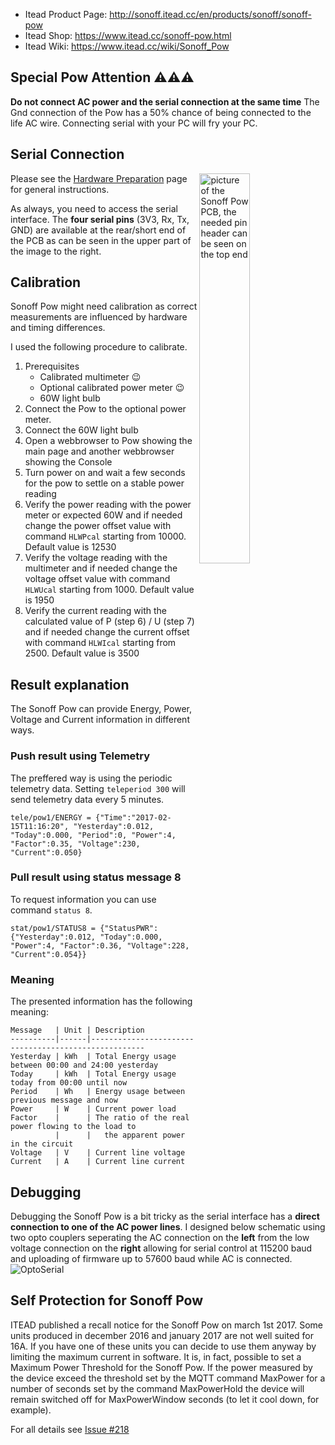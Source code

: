 
* Itead Product Page: http://sonoff.itead.cc/en/products/sonoff/sonoff-pow
* Itead Shop: https://www.itead.cc/sonoff-pow.html
* Itead Wiki: https://www.itead.cc/wiki/Sonoff_Pow

## Special Pow Attention ⚠️️⚠️️⚠️️

**Do not connect AC power and the serial connection at the same time** 
The Gnd connection of the Pow has a 50% chance of being connected to the life AC wire. Connecting serial with your PC will fry your PC.

## Serial Connection

<img alt="picture of the Sonoff Pow PCB, the needed pin header can be seen on the top end" src="https://www.itead.cc/wiki/images/e/e3/Sonoff-Pow-00.JPG" width="40%" align="right" />

Please see the [Hardware Preparation](https://github.com/arendst/Sonoff-Tasmota/wiki/Hardware-Preparation) page for general instructions.

As always, you need to access the serial interface. The **four serial pins** (3V3, Rx, Tx, GND) are available at the rear/short end of the PCB as can be seen in the upper part of the image to the right.

## Calibration
Sonoff Pow might need calibration as correct measurements are influenced by hardware and timing differences.

I used the following procedure to calibrate.

1. Prerequisites
    - Calibrated multimeter :wink: 
    - Optional calibrated power meter :wink: 
    - 60W light bulb
2. Connect the Pow to the optional power meter.
3. Connect the 60W light bulb
4. Open a webbrowser to Pow showing the main page and another webbrowser showing the Console
5. Turn power on and wait a few seconds for the pow to settle on a stable power reading
6. Verify the power reading with the power meter or expected 60W and if needed change the power offset value with command `HLWPcal` starting from 10000. Default value is 12530
7. Verify the voltage reading with the multimeter and if needed change the voltage offset value with command `HLWUcal` starting from 1000. Default value is 1950
8. Verify the current reading with the calculated value of P (step 6) / U (step 7) and if needed change the current offset with command `HLWIcal` starting from 2500. Default value is 3500

## Result explanation
The Sonoff Pow can provide Energy, Power, Voltage and Current information in different ways.

### Push result using Telemetry
The preffered way is using the periodic telemetry data. Setting ```teleperiod 300``` will send telemetry data every 5 minutes.
```
tele/pow1/ENERGY = {"Time":"2017-02-15T11:16:20", "Yesterday":0.012, "Today":0.000, "Period":0, "Power":4, "Factor":0.35, "Voltage":230, "Current":0.050}
```

### Pull result using status message 8
To request information you can use command ```status 8```.
```
stat/pow1/STATUS8 = {"StatusPWR":{"Yesterday":0.012, "Today":0.000, "Power":4, "Factor":0.36, "Voltage":228, "Current":0.054}}
```

### Meaning
The presented information has the following meaning:
```
Message   | Unit | Description
----------|------|-----------------------------------------------------
Yesterday | kWh  | Total Energy usage between 00:00 and 24:00 yesterday
Today     | kWh  | Total Energy usage today from 00:00 until now
Period    | Wh   | Energy usage between previous message and now
Power     | W    | Current power load
Factor    |      | The ratio of the real power flowing to the load to
          |      |   the apparent power in the circuit 
Voltage   | V    | Current line voltage
Current   | A    | Current line current
```

## Debugging
Debugging the Sonoff Pow is a bit tricky as the serial interface has a **direct connection to one of the AC power lines**. I designed below schematic using two opto couplers seperating the AC connection on the **left** from the low voltage connection on the **right** allowing for serial control at 115200 baud and uploading of firmware up to 57600 baud while AC is connected.
<img alt="OptoSerial" src="https://github.com/arendst/arendst.github.io/blob/master/media/OptoSerial.jpg" /> 

## Self Protection for Sonoff Pow

ITEAD published a recall notice for the Sonoff Pow on march 1st 2017. Some units produced in december 2016 and january 2017 are not well suited for 16A. If you have one of these units you can decide to use them anyway by limiting the maximum current in software.
It is, in fact,  possible to set a Maximum Power Threshold for the Sonoff Pow.
 If the power measured by the device exceed the threshold set by the MQTT command MaxPower for a number of seconds set by the command MaxPowerHold the device will remain switched off for MaxPowerWindow seconds (to let it cool down, for example).

For all details see [Issue #218](https://github.com/arendst/Sonoff-Tasmota/issues/218)
